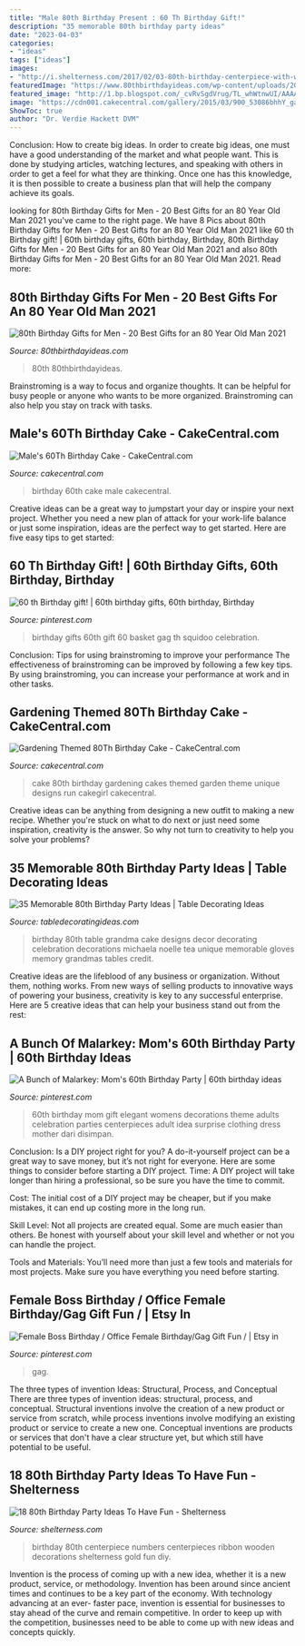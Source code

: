 ```yaml
---
title: "Male 80th Birthday Present : 60 Th Birthday Gift!"
description: "35 memorable 80th birthday party ideas"
date: "2023-04-03"
categories:
- "ideas"
tags: ["ideas"]
images:
- "http://i.shelterness.com/2017/02/03-80th-birthday-centerpiece-with-wooden-numbers-and-ribbon.jpg"
featuredImage: "https://www.80thbirthdayideas.com/wp-content/uploads/2019/12/80th-Birthday-Gifts-for-Men.jpg"
featured_image: "http://1.bp.blogspot.com/_cvRvSgdVrug/TL_whWtnwUI/AAAAAAAAAfQ/gNrMa0gPPaY/s1600/DSC_0076.JPG"
image: "https://cdn001.cakecentral.com/gallery/2015/03/900_53086bhhY_gardening-themed-80th-birthday-cake.jpg"
ShowToc: true
author: "Dr. Verdie Hackett DVM"
---
```



Conclusion: How to create big ideas.
In order to create big ideas, one must have a good understanding of the market and what people want. This is done by studying articles, watching lectures, and speaking with others in order to get a feel for what they are thinking. Once one has this knowledge, it is then possible to create a business plan that will help the company achieve its goals.

	

		
looking for 80th Birthday Gifts for Men - 20 Best Gifts for an 80 Year Old Man 2021 you've came to the right page. We have 8 Pics about 80th Birthday Gifts for Men - 20 Best Gifts for an 80 Year Old Man 2021 like 60 th Birthday gift! | 60th birthday gifts, 60th birthday, Birthday, 80th Birthday Gifts for Men - 20 Best Gifts for an 80 Year Old Man 2021 and also 80th Birthday Gifts for Men - 20 Best Gifts for an 80 Year Old Man 2021. Read more:
		
    
## 80th Birthday Gifts For Men - 20 Best Gifts For An 80 Year Old Man 2021

<img loading=lazy src="https://www.80thbirthdayideas.com/wp-content/uploads/2019/12/80th-Birthday-Gifts-for-Men.jpg" onerror="this.onerror=null;this.src='https://tse2.mm.bing.net/th?id=OIP.TD4nWO1k3i5NbVMIJjGkIwAAAA&amp;pid=15.1';" alt="80th Birthday Gifts for Men - 20 Best Gifts for an 80 Year Old Man 2021">

_Source: 80thbirthdayideas.com_

>80th 80thbirthdayideas. 

	

Brainstroming is a way to focus and organize thoughts. It can be helpful for busy people or anyone who wants to be more organized. Brainstroming can also help you stay on track with tasks.

    
## Male&#039;s 60Th Birthday Cake - CakeCentral.com

<img loading=lazy src="https://cdn001.cakecentral.com/gallery/2015/03/900_836942m3dc_males-60th-birthday-cake.jpg" onerror="this.onerror=null;this.src='https://tse2.mm.bing.net/th?id=OIP.CqXc5BZgMGdtFVBg2xWezgHaJ4&amp;pid=15.1';" alt="Male&#039;s 60Th Birthday Cake - CakeCentral.com">

_Source: cakecentral.com_

>birthday 60th cake male cakecentral. 

	

Creative ideas can be a great way to jumpstart your day or inspire your next project. Whether you need a new plan of attack for your work-life balance or just some inspiration, ideas are the perfect way to get started. Here are five easy tips to get started: 

    
## 60 Th Birthday Gift! | 60th Birthday Gifts, 60th Birthday, Birthday

<img loading=lazy src="https://i.pinimg.com/originals/81/f7/54/81f7548be1a8cce8b77d6b7d672c63ff.jpg" onerror="this.onerror=null;this.src='https://tse1.mm.bing.net/th?id=OIP.Da_mJLXKe3bvmPNiqMDgcQHaJ6&amp;pid=15.1';" alt="60 th Birthday gift! | 60th birthday gifts, 60th birthday, Birthday">

_Source: pinterest.com_

>birthday gifts 60th gift 60 basket gag th squidoo celebration. 

	

Conclusion: Tips for using brainstroming to improve your performance
The effectiveness of brainstroming can be improved by following a few key tips. By using brainstroming, you can increase your performance at work and in other tasks.

    
## Gardening Themed 80Th Birthday Cake - CakeCentral.com

<img loading=lazy src="https://cdn001.cakecentral.com/gallery/2015/03/900_53086bhhY_gardening-themed-80th-birthday-cake.jpg" onerror="this.onerror=null;this.src='https://tse1.mm.bing.net/th?id=OIP.f6AfzS_4izZuzjPjGt-3agHaHs&amp;pid=15.1';" alt="Gardening Themed 80Th Birthday Cake - CakeCentral.com">

_Source: cakecentral.com_

>cake 80th birthday gardening cakes themed garden theme unique designs run cakegirl cakecentral. 

	

Creative ideas can be anything from designing a new outfit to making a new recipe. Whether you're stuck on what to do next or just need some inspiration, creativity is the answer. So why not turn to creativity to help you solve your problems?

    
## 35 Memorable 80th Birthday Party Ideas | Table Decorating Ideas

<img loading=lazy src="http://1.bp.blogspot.com/_cvRvSgdVrug/TL_whWtnwUI/AAAAAAAAAfQ/gNrMa0gPPaY/s1600/DSC_0076.JPG" onerror="this.onerror=null;this.src='https://tse1.mm.bing.net/th?id=OIP.jEdrg_nb6YLReMK_AJPPzAHaE7&amp;pid=15.1';" alt="35 Memorable 80th Birthday Party Ideas | Table Decorating Ideas">

_Source: tabledecoratingideas.com_

>birthday 80th table grandma cake designs decor decorating celebration decorations michaela noelle tea unique memorable gloves memory grandmas tables credit. 

	

Creative ideas are the lifeblood of any business or organization. Without them, nothing works. From new ways of selling products to innovative ways of powering your business, creativity is key to any successful enterprise. Here are 5 creative ideas that can help your business stand out from the rest:

    
## A Bunch Of Malarkey: Mom&#039;s 60th Birthday Party | 60th Birthday Ideas

<img loading=lazy src="https://i.pinimg.com/736x/96/c8/ae/96c8aecdc0fde29bf1558f02b8527f72--party-ideas-for-adults-fiesta-party.jpg" onerror="this.onerror=null;this.src='https://tse4.mm.bing.net/th?id=OIP.OZeuhiYHfIE9SCN_BVFKuAHaE7&amp;pid=15.1';" alt="A Bunch of Malarkey: Mom&#039;s 60th Birthday Party | 60th birthday ideas">

_Source: pinterest.com_

>60th birthday mom gift elegant womens decorations theme adults celebration parties centerpieces adult idea surprise clothing dress mother dari disimpan. 

	

Conclusion: Is a DIY project right for you?
A do-it-yourself project can be a great way to save money, but it’s not right for everyone. Here are some things to consider before starting a DIY project.
Time: A DIY project will take longer than hiring a professional, so be sure you have the time to commit.

Cost: The initial cost of a DIY project may be cheaper, but if you make mistakes, it can end up costing more in the long run.

Skill Level: Not all projects are created equal. Some are much easier than others. Be honest with yourself about your skill level and whether or not you can handle the project.

Tools and Materials: You’ll need more than just a few tools and materials for most projects. Make sure you have everything you need before starting.

    
## Female Boss Birthday / Office Female Birthday/Gag Gift Fun / | Etsy In

<img loading=lazy src="https://i.pinimg.com/736x/1b/9b/8f/1b9b8fcd5c3436cec16bc43680c26888.jpg" onerror="this.onerror=null;this.src='https://tse3.mm.bing.net/th?id=OIP.8NolzWKPQqgOVTs4kDnaQAHaJ3&amp;pid=15.1';" alt="Female Boss Birthday / Office Female Birthday/Gag Gift Fun / | Etsy in">

_Source: pinterest.com_

>gag. 

	

The three types of invention Ideas: Structural, Process, and Conceptual
There are three types of invention ideas: structural, process, and conceptual. Structural inventions involve the creation of a new product or service from scratch, while process inventions involve modifying an existing product or service to create a new one. Conceptual inventions are products or services that don't have a clear structure yet, but which still have potential to be useful.

    
## 18 80th Birthday Party Ideas To Have Fun - Shelterness

<img loading=lazy src="http://i.shelterness.com/2017/02/03-80th-birthday-centerpiece-with-wooden-numbers-and-ribbon.jpg" onerror="this.onerror=null;this.src='https://tse3.mm.bing.net/th?id=OIP.Mya7Ow8JeuFz2khBPmhFqQHaJ4&amp;pid=15.1';" alt="18 80th Birthday Party Ideas To Have Fun - Shelterness">

_Source: shelterness.com_

>birthday 80th centerpiece numbers centerpieces ribbon wooden decorations shelterness gold fun diy. 

	

Invention is the process of coming up with a new idea, whether it is a new product, service, or methodology. Invention has been around since ancient times and continues to be a key part of the economy. With technology advancing at an ever- faster pace, invention is essential for businesses to stay ahead of the curve and remain competitive. In order to keep up with the competition, businesses need to be able to come up with new ideas and concepts quickly.

